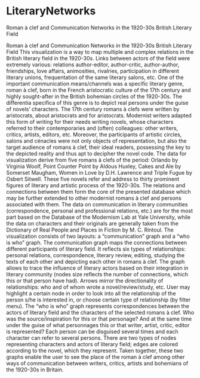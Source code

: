 # LiteraryNetworks
Roman à clef and Communication Networks in the 1920-30s British Literary Field

Roman à clef and Communication Networks in the 1920-30s British Literary Field
This visualization is a way to map multiple and complex relations in the British literary field in the 1920-30s. Links between actors of the field were extremely various: relations author-editor, author-critic, author-author, friendships, love affairs, animosities, rivalries, participation in different literary unions, frequentation of the same literary salons, etc. One of the important communication means/channels was a specific literary genre, roman à clef, born in the French aristocratic culture of the 17th century and highly sought-after in the British bohemian circles of the 1920-30s. The differentia specifica of this genre is to depict real persons under the guise of novels’ characters. The 17th century romans à clefs were written by aristocrats, about aristocrats and for aristocrats. Modernist writers adapted this form of writing for their needs writing novels, whose characters referred to their contemporaries and (often) colleagues: other writers, critics, artists, editors, etc. Moreover, the participants of artistic circles, salons and cénacles were not only objects of representation, but also the target audience of romans à clef, their ideal readers, possessing the key to the depicted reality and thus apt to decipher the novel code. 
The data for visualization derive from five romans à clefs of the period: Orlando by Virginia Woolf, Point Counter Point by Aldous Huxley, Cakes and Ale by Somerset Maugham, Women in Love by D.H. Lawrence and Triple Fugue by Osbert Sitwell. These five novels refer and address to thirty prominent figures of literary and artistic process of the 1920-30s. The relations and connections between them form the core of the presented database which may be further extended to other modernist romans à clef and persons associated with them. 
The data on communication in literary communities (correspondence, personal and professional relations, etc.) are for the most part based on the Database of the Modernism Lab at Yale University, while the data on characters and their originals are generally taken from the Dictionary of Real People and Places in Fiction by M. C. Rintoul.
The visualization consists of two layouts: a “communication” graph and a “who is who” graph.
The communication graph maps the connections between different participants of literary field. It reflects six types of relationships: personal relations, correspondence, literary review, editing, studying the texts of each other and depicting each other in romans à clef. The graph allows to trace the influence of literary actors based on their integration in literary community (nodes size reflects the number of connections, which this or that person have had). Arrows mirror the directionality of relationships: who and of whom wrote a novel/review/study, etc. User may highlight a certain node in order to look into all the relationship of the person s/he is interested in, or choose certain type of relationship (by filter menu).
The “who is who” graph represents correspondences between the actors of literary field and the characters of the selected romans à clef.  Who was the source/inspiration for this or that personage? And at the same time under the guise of what personnages this or that writer, artist, critic, editor is represented? Each person can be disguised several times and each character can refer to several persons. There are two types of nodes representing characters and actors of literary field; edges are colored according to the novel, which they represent. 
Taken together, these two graphs enable the user to see the place of the roman à clef among other ways of communication between writers, critics, artists and bohemians of the 1920-30s in Britain.


